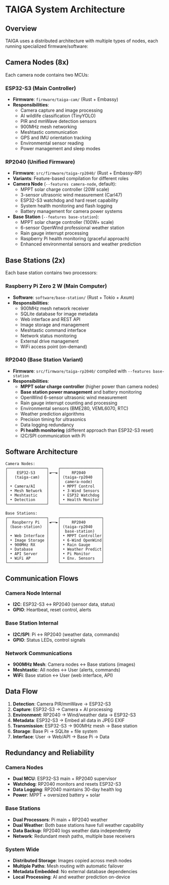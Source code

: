 # TAIGA System Architecture

## Overview

TAIGA uses a distributed architecture with multiple types of nodes, each running specialized firmware/software:

## Camera Nodes (8x)

Each camera node contains two MCUs:

### ESP32-S3 (Main Controller)
- **Firmware**: `firmware/taiga-cam/` (Rust + Embassy)
- **Responsibilities**:
  - Camera capture and image processing
  - AI wildlife classification (TinyYOLO)
  - PIR and mmWave detection sensors
  - 900MHz mesh networking
  - Meshtastic communication
  - GPS and IMU orientation tracking
  - Environmental sensor reading
  - Power management and sleep modes

### RP2040 (Unified Firmware)
- **Firmware**: `src/firmware/taiga-rp2040/` (Rust + Embassy-RP)
- **Variants**: Feature-based compilation for different roles
- **Camera Node** (`--features camera-node`, default):
  - MPPT solar charge controller (20W scale)
  - 3-sensor ultrasonic wind measurement (Carl47)
  - ESP32-S3 watchdog and hard reset capability
  - System health monitoring and flash logging
  - Battery management for camera power systems
- **Base Station** (`--features base-station`):
  - MPPT solar charge controller (100W+ scale)  
  - 6-sensor OpenWind professional weather station
  - Rain gauge interrupt processing
  - Raspberry Pi health monitoring (graceful approach)
  - Enhanced environmental sensors and weather prediction

## Base Stations (2x)

Each base station contains two processors:

### Raspberry Pi Zero 2 W (Main Computer)
- **Software**: `software/base-station/` (Rust + Tokio + Axum)
- **Responsibilities**:
  - 900MHz mesh network receiver
  - SQLite database for image metadata
  - Web interface and REST API
  - Image storage and management
  - Meshtastic command interface  
  - Network status monitoring
  - External drive management
  - WiFi access point (on-demand)

### RP2040 (Base Station Variant)
- **Firmware**: `src/firmware/taiga-rp2040/` compiled with `--features base-station`
- **Responsibilities**:
  - **MPPT solar charge controller** (higher power than camera nodes)
  - **Base station power management** and battery monitoring
  - OpenWind 6-sensor ultrasonic wind measurement
  - Rain gauge interrupt counting and processing
  - Environmental sensors (BME280, VEML6070, RTC)
  - Weather prediction algorithms
  - Precision timing for ultrasonics
  - Data logging redundancy
  - **Pi health monitoring** (different approach than ESP32-S3 reset)
  - I2C/SPI communication with Pi

## Software Architecture

```
Camera Nodes:
┌─────────────────┐    ┌──────────────────┐
│    ESP32-S3     │◄──►│     RP2040       │
│   (taiga-cam)   │    │ (taiga-rp2040    │
│                 │    │  camera-node)    │
│ • Camera/AI     │    │ • MPPT Control   │
│ • Mesh Network  │    │ • 3-Wind Sensors │
│ • Meshtastic    │    │ • ESP32 Watchdog │
│ • Detection     │    │ • Health Monitor │
└─────────────────┘    └──────────────────┘

Base Stations:
┌─────────────────┐    ┌──────────────────┐
│  Raspberry Pi   │◄──►│     RP2040       │
│ (base-station)  │    │ (taiga-rp2040    │
│                 │    │  base-station)   │
│ • Web Interface │    │ • MPPT Controller│
│ • Image Storage │    │ • 6-Wind OpenWind│
│ • 900MHz RX     │    │ • Rain Gauge     │
│ • Database      │    │ • Weather Predict│
│ • API Server    │    │ • Pi Monitor     │
│ • WiFi AP       │    │ • Env. Sensors   │
└─────────────────┘    └──────────────────┘
```

## Communication Flows

### Camera Node Internal
- **I2C**: ESP32-S3 ↔ RP2040 (sensor data, status)
- **GPIO**: Heartbeat, reset control, alerts

### Base Station Internal  
- **I2C/SPI**: Pi ↔ RP2040 (weather data, commands)
- **GPIO**: Status LEDs, control signals

### Network Communications
- **900MHz Mesh**: Camera nodes ↔ Base stations (images)
- **Meshtastic**: All nodes ↔ User (alerts, commands)
- **WiFi**: Base station ↔ User (web interface, API)

## Data Flow

1. **Detection**: Camera PIR/mmWave → ESP32-S3 
2. **Capture**: ESP32-S3 → Camera + AI processing
3. **Environment**: RP2040 → Wind/weather data → ESP32-S3
4. **Metadata**: ESP32-S3 → Embed all data in JPEG EXIF
5. **Transmission**: ESP32-S3 → 900MHz mesh → Base station
6. **Storage**: Base Pi → SQLite + file system
7. **Interface**: User → Web/API → Base Pi → Data

## Redundancy and Reliability

### Camera Nodes
- **Dual MCU**: ESP32-S3 main + RP2040 supervisor
- **Watchdog**: RP2040 monitors and resets ESP32-S3
- **Data Logging**: RP2040 maintains 30-day health log
- **Power**: MPPT + oversized battery + solar

### Base Stations  
- **Dual Processors**: Pi main + RP2040 weather
- **Dual Weather**: Both base stations have full weather capability
- **Data Backup**: RP2040 logs weather data independently
- **Network**: Redundant mesh paths, multiple base receivers

### System Wide
- **Distributed Storage**: Images copied across mesh nodes
- **Multiple Paths**: Mesh routing with automatic failover
- **Metadata Embedded**: No external database dependencies
- **Local Processing**: AI and weather prediction on-device